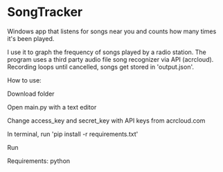 # SongTracker
Windows app that listens for songs near you and counts how many times it's been played.

I use it to graph the frequency of songs played by a radio station. The program uses a third party audio file song recognizer via API (acrcloud). Recording loops until cancelled, songs get stored in 'output.json'.

How to use:

Download folder

Open main.py with a text editor

Change access_key and secret_key with API keys from acrcloud.com

In terminal, run 'pip install -r requirements.txt'

Run

Requirements: python
